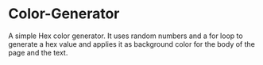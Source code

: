# Color-Generator
A simple Hex color generator. It uses random numbers and a for loop to generate a hex value and applies it as background color for the body of the page and the text.
